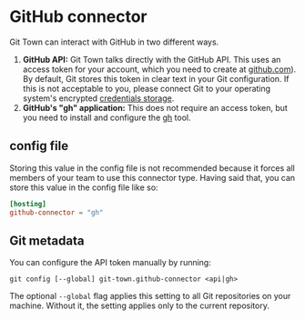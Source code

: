 # GitHub connector

Git Town can interact with GitHub in two different ways.

1. **GitHub API:** Git Town talks directly with the GitHub API. This uses an
   access token for your account, which you need to create at
   [github.com](https://github.com/settings/tokens)). By default, Git stores
   this token in clear text in your Git configuration. If this is not acceptable
   to you, please connect Git to your operating system's encrypted
   [credentials storage](https://git-scm.com/book/en/v2/Git-Tools-Credential-Storage).
2. **GitHub's "gh" application:** This does not require an access token, but you
   need to install and configure the [gh](https://cli.github.com) tool.

## config file

Storing this value in the config file is not recommended because it forces all
members of your team to use this connector type. Having said that, you can store
this value in the config file like so:

```toml
[hosting]
github-connector = "gh"
```

## Git metadata

You can configure the API token manually by running:

```wrap
git config [--global] git-town.github-connector <api|gh>
```

The optional `--global` flag applies this setting to all Git repositories on
your machine. Without it, the setting applies only to the current repository.
